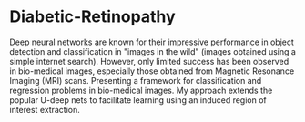 # Diabetic-Retinopathy
Deep neural networks are known for their impressive performance in object detection and classification in "images in the wild" (images obtained using a simple internet search). However, only limited success has been observed in bio-medical images, especially those obtained from Magnetic Resonance Imaging (MRI) scans. Presenting a framework for classification and regression problems in bio-medical images. My approach extends the popular U-deep nets to facilitate learning using an induced region of interest extraction.
